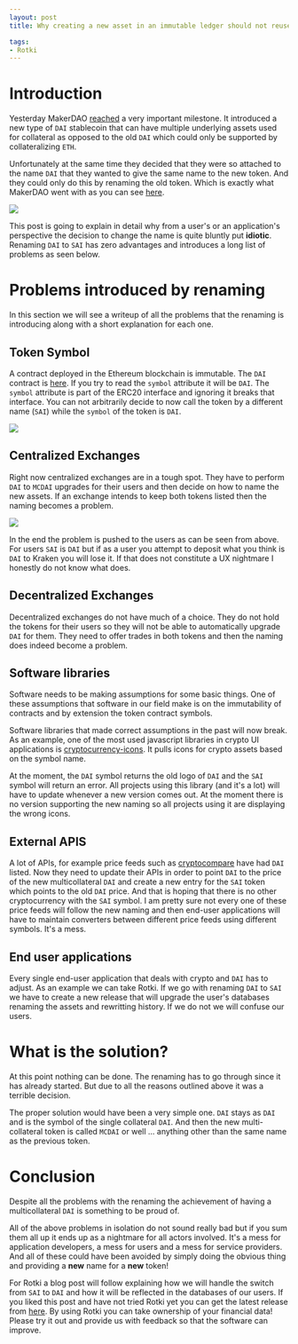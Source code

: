 ```yaml
---
layout: post
title: Why creating a new asset in an immutable ledger should not reuse an old name

tags:
- Rotki
---
```



# Introduction

Yesterday MakerDAO [reached](https://blog.makerdao.com/multi-collateral-dai-is-live/) a very important milestone. It introduced a new type of `DAI` stablecoin that can have multiple underlying assets used for collateral as opposed to the old `DAI` which could only be supported by collateralizing `ETH`.

Unfortunately at the same time they decided that they were so attached to the name `DAI` that they wanted to give the same name to the new token. And they could only do this by renaming the old token. Which is exactly what MakerDAO went with as you can see [here](https://blog.makerdao.com/what-to-expect-with-the-launch-of-multi-collateral-dai/).

<img class="post_image_not_set_size with_border" src="{{'/public/post4/maker_new_terminology.jpg' | relative_url}}" />

This post is going to explain in detail why from a user's or an application's perspective the decision to change the name is quite bluntly put **idiotic**. Renaming  `DAI` to `SAI` has zero advantages and introduces a long list of problems as seen below.


# Problems introduced by renaming

In this section we will see a writeup of all the problems that the renaming is introducing along with a short explanation for each one.

## Token Symbol

A contract deployed in the Ethereum blockchain is immutable. The `DAI` contract is [here](https://etherscan.io/address/0x89d24A6b4CcB1B6fAA2625fE562bDD9a23260359#readContract). If you try to read the `symbol` attribute it will be `DAI`. The `symbol` attribute is part of the ERC20 interface and ignoring it breaks that interface. You can not arbitrarily decide to now call the token by a different name (`SAI`) while the `symbol` of the token is `DAI`.

<img class="post_image_not_set_size with_border" src="{{'/public/post4/dai_symbol.png' | relative_url}}" />

## Centralized Exchanges

Right now centralized exchanges are in a tough spot. They have to perform `DAI` to `MCDAI` upgrades for their users and then decide on how to name the new assets. If an exchange intends to keep both tokens listed then the naming becomes a problem.

<img class="post_image_not_set_size with_border" src="{{'/public/post4/kraken_deposit.png' | relative_url}}" />

In the end the problem is pushed to the users as can be seen from above. For users `SAI` is `DAI` but if as a user you attempt to deposit what you think is `DAI` to Kraken you will lose it. If that does not constitute a UX nightmare I honestly do not know what does.

## Decentralized Exchanges

Decentralized exchanges do not have much of a choice. They do not hold the tokens for their users so they will not be able to automatically upgrade `DAI` for them. They need to offer trades in both tokens and then the naming does indeed become a problem.

## Software libraries

Software needs to be making assumptions for some basic things. One of these assumptions that software in our field make is on the immutability of contracts and by extension the token contract symbols.

Software libraries that made correct assumptions in the past will now break.
As an example, one of the most used javascript libraries in crypto UI applications is [cryptocurrency-icons](https://github.com/atomiclabs/cryptocurrency-icons). It pulls icons for crypto assets based on the symbol name.

At the moment, the `DAI` symbol returns the old logo of `DAI` and the `SAI` symbol will return an error. All projects using this library (and it's a lot) will have to update whenever a new version comes out. At the moment there is no version supporting the new naming so all projects using it are displaying the wrong icons.

## External APIS

A lot of APIs, for example price feeds such as [cryptocompare](https://www.cryptocompare.com/coins/dai/overview) have had `DAI` listed. Now they need to update their APIs in order to point `DAI` to the price of the new multicollateral `DAI` and create a new entry for the `SAI` token which points to the old `DAI` price. And that is hoping that there is no other cryptocurrency with the `SAI` symbol. I am pretty sure not every one of these price feeds will follow the new naming and then end-user applications will have to maintain converters between different price feeds using different symbols. It's a mess.

## End user applications

Every single end-user application that deals with crypto and `DAI` has to adjust. As an example we can take Rotki. If we go with renaming `DAI` to `SAI` we have to create a new release that will upgrade the user's databases renaming the assets and rewritting history. If we do not we will confuse our users.

# What is the solution?

At this point nothing can be done. The renaming has to go through since it has already started. But due to all the reasons outlined above it was a terrible decision.

The proper solution would have been a very simple one. `DAI` stays as `DAI` and is the symbol of the single collateral `DAI`. And then the new multi-collateral token is called `MCDAI` or well ... anything other than the same name as the previous token.

# Conclusion

Despite all the problems with the renaming the achievement of having a multicollateral `DAI` is something to be proud of.

All of the above problems in isolation do not sound really bad but if you sum them all up it ends up as a nightmare for all actors involved. It's a mess for application developers, a mess for users and a mess for service providers. And all of these could have been avoided by simply doing the obvious thing and providing a **new** name for a **new** token!

For Rotki a blog post will follow explaining how we will handle the switch from `SAI` to `DAI` and how it will be reflected in the databases of our users. If you liked this post and have not tried Rotki yet you can get the latest release from [here](https://github.com/rotki/rotki/releases). By using Rotki you can take ownership of your financial data! Please try it out and provide us with feedback so that the software can improve.
